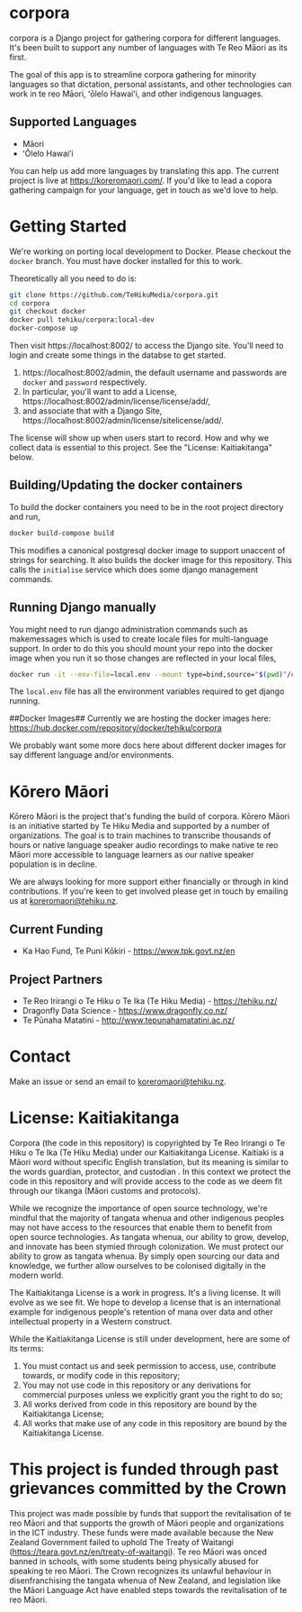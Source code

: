 # corpora
corpora is a Django project for gathering corpora for different languages. It's been built to support any number of languages with Te Reo Māori as its first.

The goal of this app is to streamline corpora gathering for minority languages so that dictation, personal assistants, and 
other technologies can work in te reo Māori, ʻōlelo Hawaiʻi, and other indigenous languages.

## Supported Languages
- Māori
- ʻŌlelo Hawaiʻi

You can help us add more languages by translating this app. The current project is live at https://koreromaori.com/. If you'd like to lead a copora gathering campaign for your language, get in touch as we'd love to help.

# Getting Started
We're working on porting local development to Docker. Please checkout the `docker` branch. You must have docker installed for this to work.

Theoretically all you need to do is:
```bash
git clone https://github.com/TeHikuMedia/corpora.git
cd corpora
git checkout docker
docker pull tehiku/corpora:local-dev
docker-compose up
```
Then visit https://localhost:8002/ to access the Django site. You'll need to login and create some things in the databse to get started.

1. https://localhost:8002/admin, the default username and passwords are `docker` and `password` respectively.
2. In particular, you'll want to add a License, https://localhost:8002/admin/license/license/add/,
3. and associate that with a Django Site, https://localhost:8002/admin/license/sitelicense/add/.

The license will show up when users start to record. How and why we collect data is essential to this project. See the "License: Kaitiakitanga" below.

## Building/Updating the docker containers

To build the docker containers you need to be in the root project directory and run,
```bash
docker build-compose build
```
This modifies a canonical postgresql docker image to support unaccent of strings for searching. It also builds the docker image for this repository. This calls the `initialise` service which does some django management commands.

## Running Django manually
You might need to run django administration commands such as makemessages which is used to create locale files for multi-language support. In order to do this you should mount your repo into the docker image when you run it so those changes are reflected in your local files,

```bash
docker run -it --env-file=local.env --mount type=bind,source="$(pwd)"/corpora,target=/webapp/corpora/corpora tehiku/corpora:local-dev /bin/bash
```
The `local.env` file has all the environment variables required to get django running.

##Docker Images##
Currently we are hosting the docker images here: https://hub.docker.com/repository/docker/tehiku/corpora

We probably want some more docs here about different docker images for say different language and/or environments.

# Kōrero Māori
Kōrero Māori is the project that's funding the build of corpora. Kōrero Māori is an initiative started by Te Hiku Media and supported by a number of organizations. The goal is to train machines to transcribe thousands of hours or native language speaker audio recordings to make native te reo Māori more accessible to language learners as our native speaker population is in decline.

We are always looking for more support either financially or through in kind contributions. If you're keen to get involved please get in touch by emailing us at koreromaori@tehiku.nz.

## Current Funding
- Ka Hao Fund, Te Puni Kōkiri - https://www.tpk.govt.nz/en

## Project Partners
- Te Reo Irirangi o Te Hiku o Te Ika (Te Hiku Media) - https://tehiku.nz/
- Dragonfly Data Science - https://www.dragonfly.co.nz/
- Te Pūnaha Matatini - http://www.tepunahamatatini.ac.nz/

# Contact
Make an issue or send an email to koreromaori@tehiku.nz.

# License: Kaitiakitanga 
Corpora (the code in this repository) is copyrighted by Te Reo Irirangi o Te Hiku o Te Ika (Te Hiku Media) under our Kaitiakitanga License. Kaitiaki is a Māori word  without specific English translation, but its meaning is similar to the words guardian, protector, and custodian . In this context we protect the code in this repository and will provide access to the code as we deem fit through our tikanga (Māori customs and protocols).

While we recognize the importance of open source technology, we're mindful that the majority of tangata whenua and other indigenous peoples may not have access to the resources that enable them to benefit from open source technologies. As tangata whenua, our ability to grow, develop, and innovate has been stymied through colonization. We must protect our ability to grow as tangata whenua.  By simply open sourcing our data and knowledge, we further allow ourselves to be colonised digitally in the modern world.

The Kaitiakitanga License is a work in progress. It's a living license. It will evolve as we see fit. We hope to develop a license that is an international example for indigenous people's retention of mana over data and other intellectual property in a Western construct.

While the Kaitiakitanga License is still under development, here are some of its terms:
1. You must contact us and seek permission to access, use, contribute towards, or modify code in this repository;
2. You may not use code in this repository or any derivations for commercial purposes unless we explicitly grant you the right to do so;
3. All works derived from code in this repository are bound by the Kaitiakitanga License;
4. All works that make use of any code in this repository are bound by the Kaitiakitanga License.

# This project is funded through past grievances committed by the Crown
This project was made possible by funds that support the revitalisation of te reo Māori and that supports the growth of Māori people and organizations in the ICT industry. These funds were made available because the New Zealand Government failed to uphold The Treaty of Waitangi (https://teara.govt.nz/en/treaty-of-waitangi). Te reo Māori was onced banned in schools, with some students being physically abused for speaking te reo Māori. The Crown recognizes its unlawful behaviour in disenfranchising the tangata whenua of New Zealand, and legislation like the Māori Language Act have enabled steps towards the revitalisation of te reo Māori. 

